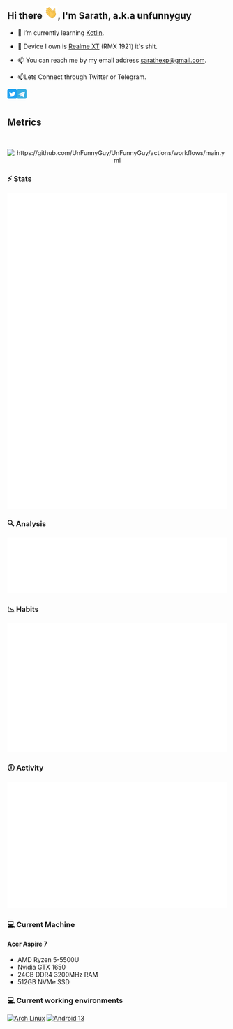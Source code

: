 <p align="center">
<h2>Hi there <img src="https://raw.githubusercontent.com/ABSphreak/ABSphreak/master/gifs/Hi.gif" width="30px" height="30px">, I'm Sarath, a.k.a unfunnyguy</h2>
</p>

- 🌱 I’m currently learning [Kotlin](https://kotlinlang.org/).
- 📱 Device I own is [Realme XT](https://www.gsmarena.com/realme_xt-9813.php) (RMX 1921) it's shit.

- 📫 You can reach me by my email address sarathexp@gmail.com.
- 📫Lets Connect through Twitter or Telegram.

<a href="https://twitter.com/sarathexp">
  <img align="left" alt="sarath's Twitter" width="22px" src="https://raw.githubusercontent.com/edent/SuperTinyIcons/master/images/svg/twitter.svg" />
</a>

<a href="https://t.me/unfunnyguy2">
  <img align="left" alt="unfunnyguy's Telegram" width="22px" src="https://raw.githubusercontent.com/edent/SuperTinyIcons/master/images/svg/telegram.svg" />
</a>
<br><br>

## Metrics

<br>
<p align="center">
  <img src="https://github.com/UnFunnyGuy/UnFunnyGuy/actions/workflows/main.yml/badge.svg" alt="https://github.com/UnFunnyGuy/UnFunnyGuy/actions/workflows/main.yml">
</p>

### ⚡ Stats

<div style="display: flex;">
  <img src="https://raw.githubusercontent.com/UnFunnyGuy/UnFunnyGuy/main/Stats.svg" alt="image1" style="float:left;">
  <div style="float:right;">
    <img src="https://raw.githubusercontent.com/UnFunnyGuy/UnFunnyGuy/main/Calendar.svg" alt="image2">
    <img src="https://raw.githubusercontent.com/UnFunnyGuy/UnFunnyGuy/main/Activity.svg" alt="image3">
  </div>
</div>

### 🔍 Analysis

<p align="center">
  <img src="https://github.com/UnFunnyGuy/UnFunnyGuy/blob/main/Analysis.svg" alt="UnFunnyGuy">
</p>

### 📉 Habits

<p align="center">
  <img src="https://github.com/UnFunnyGuy/UnFunnyGuy/blob/main/Habits.svg" alt="UnFunnyGuy">
</p>

### 🕕 Activity

<p align="center">
  <img src="https://github.com/UnFunnyGuy/UnFunnyGuy/blob/main/Activity.svg" alt="UnFunnyGuy">
</p>

### 💻 Current Machine

#### Acer Aspire 7

- AMD Ryzen 5-5500U
- Nvidia GTX 1650
- 24GB DDR4 3200MHz RAM
- 512GB NVMe SSD

### 💻 Current working environments

[![Arch Linux](https://img.shields.io/badge/Arch%20Linux-1793D1?logo=arch-linux&logoColor=fff&style=for-the-badge)](https://archlinux.org/)
[![Android 13](https://img.shields.io/badge/Android13-3DDC84?style=for-the-badge&logo=android&logoColor=white)](https://www.android.com/android-13/)
